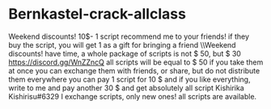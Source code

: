 # Bernkastel-crack-allclass

Weekend discounts! 10$- 1 script recommend me to your friends! if they buy the script, you will get 1 as a gift for bringing a friend \\\Weekend discounts! have time, a whole package of scripts is not $ 50, but $ 30
https://discord.gg/WnZZncQ all scripts will be equal to $ 50 if you take them at once you can exchange them with friends, or share, but do not distribute them everywhere you can pay 1 script for 10 $ and if you like everything, write to me and pay another 30 $ and get absolutely all script  Kishirika Kishirisu#6329 I exchange scripts, only new ones! all scripts are available.
